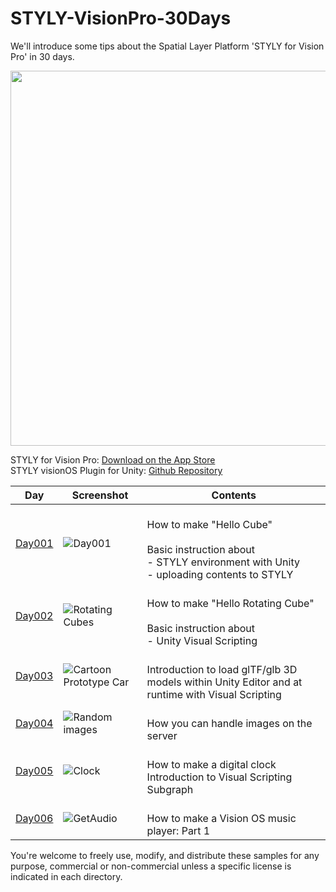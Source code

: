 # STYLY-VisionPro-30Days

We'll introduce some tips about the Spatial Layer Platform 'STYLY for Vision Pro' in 30 days. 

<img width="600" src="https://is1-ssl.mzstatic.com/image/thumb/PurpleSource116/v4/36/a6/a8/36a6a89a-d413-9487-1b6f-a1545586a583/a66fe693-dc0a-47f2-826a-305b5c81813f_ui_4k__U00281_U0029__U00281_U0029.png/960x540mv.webp">

STYLY for Vision Pro: [Download on the App Store](https://apps.apple.com/us/app/styly-for-vision-pro/id6475184828)  
STYLY visionOS Plugin for Unity: [Github Repository](https://github.com/styly-dev/STYLY-VisionOS-Plugin/)  

| Day     | Screenshot                                                                                                      | Contents                                                                                                                                 |
| ------- | --------------------------------------------------------------------------------------------------------------- | ---------------------------------------------------------------------------------------------------------------------------------------- |
| [Day001](https://github.com/styly-dev/STYLY-VisionPro-30Days/tree/main/Day001%20-%20Hello%20Cube) | ![Day001](https://github.com/styly-dev/STYLY-VisionPro-30Days/assets/387880/0a3be490-bed4-4880-b522-f3be851630b7) | <br />How to make "Hello Cube"<br /><br />Basic instruction about<br />- STYLY environment with Unity<br />- uploading contents to STYLY |
| [Day002](https://github.com/styly-dev/STYLY-VisionPro-30Days/tree/main/Day002%20-%20Hello%20Rotating%20Cube) | ![Rotating Cubes](https://github.com/styly-dev/STYLY-VisionPro-30Days/assets/387880/cd5a34b3-717f-462d-90f9-0e57176ee246) | <br />How to make "Hello Rotating Cube"<br /><br />Basic instruction about<br />- Unity Visual Scripting<br /> |
| [Day003](https://github.com/styly-dev/STYLY-VisionPro-30Days/tree/main/Day003%20-%20Load%20glTF%20glb) | ![Cartoon Prototype Car](https://github.com/styly-dev/STYLY-VisionPro-30Days/assets/387880/e853a162-ead6-40a6-b8b8-abfddb1f78e3) | <br />Introduction to load glTF/glb 3D models within Unity Editor and at runtime with Visual Scripting<br /> |
| [Day004](https://github.com/styly-dev/STYLY-VisionPro-30Days/tree/main/Day004%20-%20Display%20server%20images) | ![Random images](https://github.com/styly-dev/STYLY-VisionPro-30Days/assets/387880/ded8879b-9952-486e-8674-f18d4127c843) | <br />How you can handle images on the server<br /> |
| [Day005](https://github.com/styly-dev/STYLY-VisionPro-30Days/tree/main/Day005-%20Digital%20Clock) | ![Clock](https://github.com/styly-dev/STYLY-VisionPro-30Days/assets/387880/313978ae-539f-41c6-a50d-529ed101d328) | <br />How to make a digital clock<br />Introduction to Visual Scripting Subgraph |
| [Day006](https://github.com/styly-dev/STYLY-VisionPro-30Days/tree/main/Day006%20-%20Play%20music%20on%20the%20server) | ![GetAudio](https://github.com/styly-dev/STYLY-VisionPro-30Days/assets/387880/fd82c411-40d2-4c55-8a33-63fe21114ea0) | <br />How to make a Vision OS music player: Part 1 |

You're welcome to freely use, modify, and distribute these samples for any purpose, commercial or non-commercial unless a specific license is indicated in each directory.



